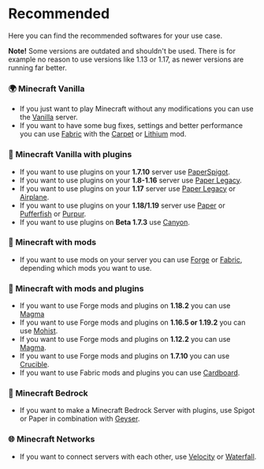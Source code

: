 # Recommended
Here you can find the recommended softwares for your use case.

**Note!** Some versions are outdated and shouldn't be used. There is for example no reason to use versions like 1.13 or 1.17, as newer versions are running far better.

### 🌍 Minecraft Vanilla
  - If you just want to play Minecraft without any modifications you can use the [Vanilla](https://github.com/UeberallGebannt/server-softwares/blob/master/SERVERS.md#-vanilla-minecraft) server. 
  - If you want to have some bug fixes, settings and better performance you can use [Fabric](https://github.com/UeberallGebannt/server-softwares/blob/master/SERVERS.md#-fabric) with the [Carpet](https://www.curseforge.com/minecraft/mc-mods/carpet) or [Lithium](https://www.curseforge.com/minecraft/mc-mods/lithium) mod.
  
### 🚰 Minecraft Vanilla with plugins
  - If you want to use plugins on your **1.7.10** server use [PaperSpigot](https://github.com/UeberallGebannt/server-softwares/blob/master/SERVERS.md#-paperspigot).
  - If you want to use plugins on your **1.8-1.16** server use [Paper Legacy](https://github.com/UeberallGebannt/server-softwares/blob/master/SERVERS.md#-paper).
  - If you want to use plugins on your **1.17** server use [Paper Legacy](https://github.com/UeberallGebannt/server-softwares/blob/master/SERVERS.md#-paper) or [Airplane](https://github.com/UeberallGebannt/server-softwares/blob/master/SERVERS.md#-airplane).
  - If you want to use plugins on your **1.18/1.19** server use [Paper](https://github.com/UeberallGebannt/server-softwares/blob/master/SERVERS.md#-paper) or [Pufferfish](https://github.com/UeberallGebannt/server-softwares/blob/master/SERVERS.md#-pufferfish) or [Purpur](https://github.com/UeberallGebannt/server-softwares/blob/master/SERVERS.md#-purpur).
  - If you want to use plugins on **Beta 1.7.3** use [Canyon](https://github.com/UeberallGebannt/server-softwares/blob/master/SERVERS.md#-canyon).
  
### 🔨 Minecraft with mods
  - If you want to use mods on your server you can use [Forge](https://github.com/UeberallGebannt/server-softwares/blob/master/SERVERS.md#-forge) or [Fabric](https://github.com/UeberallGebannt/server-softwares/blob/master/SERVERS.md#-fabric), depending which mods you want to use.  
  
### 🔶 Minecraft with mods and plugins
  - If you want to use Forge mods and plugins on **1.18.2** you can use [Magma](https://github.com/UeberallGebannt/server-softwares/blob/master/SERVERS.md#-magma)
  - If you want to use Forge mods and plugins on **1.16.5 or 1.19.2** you can use [Mohist](https://github.com/UeberallGebannt/server-softwares/blob/master/SERVERS.md#-mohist).
  - If you want to use Forge mods and plugins on **1.12.2** you can use [Magma](https://github.com/UeberallGebannt/server-softwares/blob/master/SERVERS.md#-magma).
  - If you want to use Forge mods and plugins on **1.7.10** you can use [Crucible](https://github.com/UeberallGebannt/server-softwares/blob/master/SERVERS.md#-crucible).
  - If you want to use Fabric mods and plugins you can use [Cardboard](https://github.com/UeberallGebannt/server-softwares/blob/master/SERVERS.md#-cardboard-bukkit-for-fabric).

### 📙 Minecraft Bedrock
  - If you want to make a Minecraft Bedrock Server with plugins, use Spigot or Paper in combination with [Geyser](https://github.com/UeberallGebannt/server-softwares/blob/master/OTHERS.md#-geysermc).


### 🌐 Minecraft Networks
  - If you want to connect servers with each other, use [Velocity](https://github.com/UeberallGebannt/server-softwares/blob/master/PROXIES.md#-velocity) or [Waterfall](https://github.com/UeberallGebannt/server-softwares/blob/master/PROXIES.md#-waterfall).
